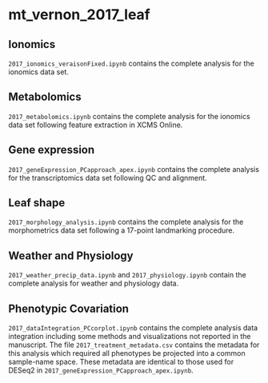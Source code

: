 # mt_vernon_2017_leaf

## Ionomics
`2017_ionomics_veraisonFixed.ipynb` contains the complete analysis for the ionomics data set. 

## Metabolomics
`2017_metabolomics.ipynb` contains the complete analysis for the ionomics data set following feature extraction in XCMS Online. 

## Gene expression
`2017_geneExpression_PCapproach_apex.ipynb` contains the complete analysis for the transcriptomics data set following QC and alignment. 

## Leaf shape
`2017_morphology_analysis.ipynb` contains the complete analysis for the morphometrics data set following a 17-point landmarking procedure. 

## Weather and Physiology
`2017_weather_precip_data.ipynb` and `2017_physiology.ipynb` contain the complete analysis for weather and physiology data. 

## Phenotypic Covariation
`2017_dataIntegration_PCcorplot.ipynb` contains the complete analysis data integration including some methods and visualizations not reported in the manuscript. The file `2017_treatment_metadata.csv` contains the metadata for this analysis which required all phenotypes be projected into a common sample-name space. These metadata are identical to those used for DESeq2 in `2017_geneExpression_PCapproach_apex.ipynb`.
